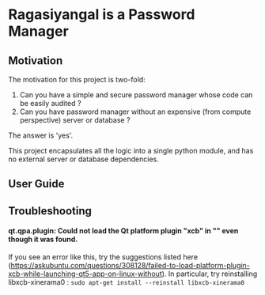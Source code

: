 # Ragasiyangal is a Password Manager


## Motivation
The motivation for this project is two-fold:
1. Can you have a simple and secure password manager whose code can be easily audited ?
2. Can you have password manager without an expensive (from compute perspective) server or database ?

The answer is 'yes'. 

This project encapsulates all the logic into a single python module, and has no external server or database dependencies.

## User Guide


## Troubleshooting

#### qt.qpa.plugin: Could not load the Qt platform plugin "xcb" in "" even though it was found.

If you see an error like this, try the suggestions listed here (https://askubuntu.com/questions/308128/failed-to-load-platform-plugin-xcb-while-launching-qt5-app-on-linux-without). In particular, try reinstalling libxcb-xinerama0 :
`
sudo apt-get install --reinstall libxcb-xinerama0
`
